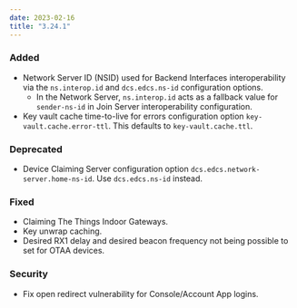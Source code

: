 ```yaml
---
date: 2023-02-16
title: "3.24.1"
---
```


### Added

- Network Server ID (NSID) used for Backend Interfaces interoperability via the `ns.interop.id` and `dcs.edcs.ns-id` configuration options.
  - In the Network Server, `ns.interop.id` acts as a fallback value for `sender-ns-id` in Join Server interoperability configuration.
- Key vault cache time-to-live for errors configuration option `key-vault.cache.error-ttl`. This defaults to `key-vault.cache.ttl`.

### Deprecated

- Device Claiming Server configuration option `dcs.edcs.network-server.home-ns-id`. Use `dcs.edcs.ns-id` instead.

### Fixed

- Claiming The Things Indoor Gateways.
- Key unwrap caching.
- Desired RX1 delay and desired beacon frequency not being possible to set for OTAA devices.

### Security

- Fix open redirect vulnerability for Console/Account App logins.